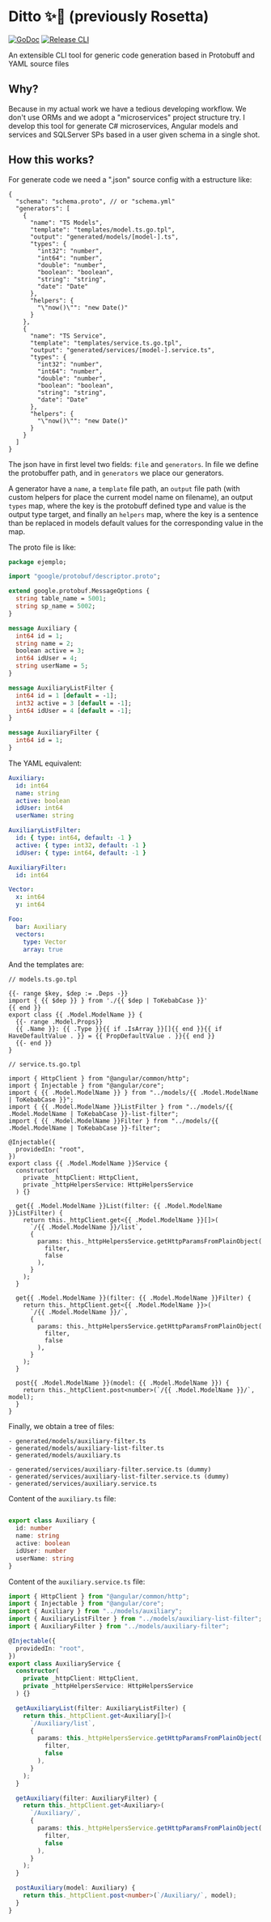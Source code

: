 # Ditto ✨🔮 (previously Rosetta)

[![GoDoc](https://godoc.org/github.com/juanvillacortac/ditto?status.svg)](https://godoc.org/github.com/juanvillacortac/ditto)
[![Release CLI](https://github.com/juanvillacortac/ditto/actions/workflows/release.yml/badge.svg)](https://github.com/juanvillacortac/ditto/actions/workflows/release.yml)

An extensible CLI tool for generic code generation based in Protobuff and YAML source files

## Why?
Because in my actual work we have a tedious developing workflow. We don't use ORMs and we adopt a "microservices" project structure try.
I develop this tool for generate C# microservices, Angular models and services and SQLServer SPs based in a user given schema in a single shot.

## How this works?

For generate code we need a ".json" source config with a estructure like:

```jsonc
{
  "schema": "schema.proto", // or "schema.yml"
  "generators": [
    {
      "name": "TS Models",
      "template": "templates/model.ts.go.tpl",
      "output": "generated/models/[model-].ts",
      "types": {
        "int32": "number",
        "int64": "number",
        "double": "number",
        "boolean": "boolean",
        "string": "string",
        "date": "Date"
      },
      "helpers": {
        "\"now()\"": "new Date()"
      }
    },
    {
      "name": "TS Service",
      "template": "templates/service.ts.go.tpl",
      "output": "generated/services/[model-].service.ts",
      "types": {
        "int32": "number",
        "int64": "number",
        "double": "number",
        "boolean": "boolean",
        "string": "string",
        "date": "Date"
      },
      "helpers": {
        "\"now()\"": "new Date()"
      }
    }
  ]
}
```

The json have in first level two fields: `file` and `generators`. In file we define the protobuffer path, and in `generators` we place our generators.

A generator have a `name`, a `template` file path, an `output` file path (with custom helpers for place the current model name on filename), an output `types` map, where the key is the protobuff defined type and value is the output type target, and finally an `helpers` map, where the key is a sentence than be replaced in models default values for the corresponding value in the map.

The proto file is like:
```proto
package ejemplo;

import "google/protobuf/descriptor.proto";

extend google.protobuf.MessageOptions {
  string table_name = 5001;
  string sp_name = 5002;
}

message Auxiliary {
  int64 id = 1;
  string name = 2;
  boolean active = 3;
  int64 idUser = 4;
  string userName = 5;
}

message AuxiliaryListFilter {
  int64 id = 1 [default = -1];
  int32 active = 3 [default = -1];
  int64 idUser = 4 [default = -1];
}

message AuxiliaryFilter {
  int64 id = 1;
}
```

The YAML equivalent:
```yaml
Auxiliary:
  id: int64
  name: string
  active: boolean
  idUser: int64
  userName: string

AuxiliaryListFilter:
  id: { type: int64, default: -1 }
  active: { type: int32, default: -1 }
  idUser: { type: int64, default: -1 }

AuxiliaryFilter:
  id: int64

Vector:
  x: int64
  y: int64

Foo:
  bar: Auxiliary
  vectors:
    type: Vector
    array: true
```

And the templates are:
```
// models.ts.go.tpl

{{- range $key, $dep := .Deps -}}
import { {{ $dep }} } from './{{ $dep | ToKebabCase }}'
{{ end }}
export class {{ .Model.ModelName }} {
  {{- range .Model.Props}}
  {{ .Name }}: {{ .Type }}{{ if .IsArray }}[]{{ end }}{{ if HaveDefaultValue . }} = {{ PropDefaultValue . }}{{ end }}
  {{- end }}
}
```

```
// service.ts.go.tpl

import { HttpClient } from "@angular/common/http";
import { Injectable } from "@angular/core";
import { {{ .Model.ModelName }} } from "../models/{{ .Model.ModelName | ToKebabCase }}";
import { {{ .Model.ModelName }}ListFilter } from "../models/{{ .Model.ModelName | ToKebabCase }}-list-filter";
import { {{ .Model.ModelName }}Filter } from "../models/{{ .Model.ModelName | ToKebabCase }}-filter";

@Injectable({
  providedIn: "root",
})
export class {{ .Model.ModelName }}Service {
  constructor(
    private _httpClient: HttpClient,
    private _httpHelpersService: HttpHelpersService
  ) {}

  get{{ .Model.ModelName }}List(filter: {{ .Model.ModelName }}ListFilter) {
    return this._httpClient.get<{{ .Model.ModelName }}[]>(
      `/{{ .Model.ModelName }}/list`,
      {
        params: this._httpHelpersService.getHttpParamsFromPlainObject(
          filter,
          false
        ),
      }
    );
  }

  get{{ .Model.ModelName }}(filter: {{ .Model.ModelName }}Filter) {
    return this._httpClient.get<{{ .Model.ModelName }}>(
      `/{{ .Model.ModelName }}/`,
      {
        params: this._httpHelpersService.getHttpParamsFromPlainObject(
          filter,
          false
        ),
      }
    );
  }

  post{{ .Model.ModelName }}(model: {{ .Model.ModelName }}) {
    return this._httpClient.post<number>(`/{{ .Model.ModelName }}/`, model);
  }
}
```

Finally, we obtain a tree of files:
```
- generated/models/auxiliary-filter.ts
- generated/models/auxiliary-list-filter.ts
- generated/models/auxiliary.ts

- generated/services/auxiliary-filter.service.ts (dummy)
- generated/services/auxiliary-list-filter.service.ts (dummy)
- generated/services/auxiliary.service.ts
```

Content of the `auxiliary.ts` file:

```typescript

export class Auxiliary {
  id: number
  name: string
  active: boolean
  idUser: number
  userName: string
}
```

Content of the `auxiliary.service.ts` file: 

```typescript
import { HttpClient } from "@angular/common/http";
import { Injectable } from "@angular/core";
import { Auxiliary } from "../models/auxiliary";
import { AuxiliaryListFilter } from "../models/auxiliary-list-filter";
import { AuxiliaryFilter } from "../models/auxiliary-filter";

@Injectable({
  providedIn: "root",
})
export class AuxiliaryService {
  constructor(
    private _httpClient: HttpClient,
    private _httpHelpersService: HttpHelpersService
  ) {}

  getAuxiliaryList(filter: AuxiliaryListFilter) {
    return this._httpClient.get<Auxiliary[]>(
      `/Auxiliary/list`,
      {
        params: this._httpHelpersService.getHttpParamsFromPlainObject(
          filter,
          false
        ),
      }
    );
  }

  getAuxiliary(filter: AuxiliaryFilter) {
    return this._httpClient.get<Auxiliary>(
      `/Auxiliary/`,
      {
        params: this._httpHelpersService.getHttpParamsFromPlainObject(
          filter,
          false
        ),
      }
    );
  }

  postAuxiliary(model: Auxiliary) {
    return this._httpClient.post<number>(`/Auxiliary/`, model);
  }
}
```
